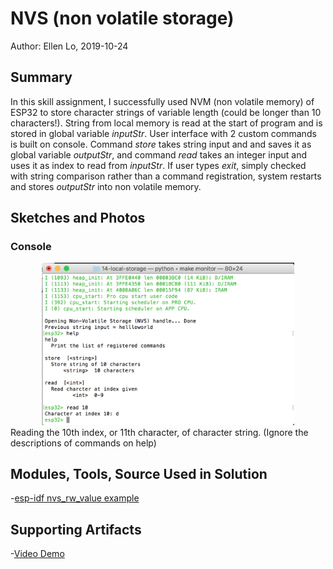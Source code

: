 #  NVS (non volatile storage)

Author: Ellen Lo, 2019-10-24

## Summary
In this skill assignment, I successfully used NVM (non volatile memory) of ESP32 to store character strings of variable length (could be longer than 10 characters!). String from local memory is read at the start of program and is stored in global variable *inputStr*. User interface with 2 custom commands is built on console. Command *store* takes string input and and saves it as global variable *outputStr*, and command *read* takes an integer input and uses it as index to read from *inputStr*. If user types *exit*, simply checked with string comparison rather than a command registration, system restarts and stores *outputStr* into non volatile memory.

## Sketches and Photos
### Console
<center><img src="./img/console.png" width="80%" /></center>
Reading the 10th index, or 11th character, of character string.
(Ignore the descriptions of commands on help)

## Modules, Tools, Source Used in Solution
-[esp-idf nvs_rw_value example](https://github.com/espressif/esp-idf/tree/7c29a39/examples/storage/nvs_rw_value)

## Supporting Artifacts
-[Video Demo](https://youtu.be/n1yyxWRNHwY)
